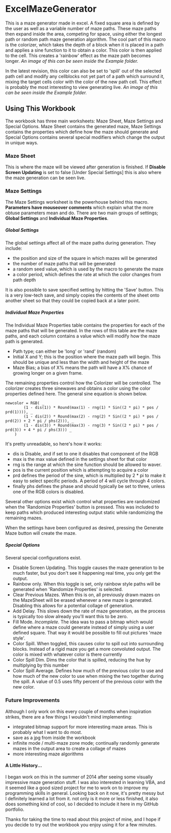 # ExcelMazeGenerator
This is a maze generator made in excel. A fixed square area is defined by the user as well as a variable number of maze paths. These maze paths then expand inside the area, competing for space, using either the longest path or random path maze generation algorithm. The cool part of this macro is the colorizer, which takes the depth of a block when it is placed in a path and applies a sine function to it to obtain a color. This color is then applied to the cell. This creates a 'rainbow' effect as the maze path becomes longer. *An image of this can be seen inside the Example folder.*

In the latest revision, this color can also be set to 'spill' out of the selected path cell and modify any cellblocks not yet part of a path which surround it, mixing the target cells color with the color of the new path cell. This effect is probably the most interesting to view generating live. *An image of this can be seen inside the Example folder.*

## Using This Workbook

The workbook has three main worksheets: Maze Sheet, Maze Settings and Special Options. Maze Sheet contains the generated maze, Maze Settings contains the properties which define how the maze should generate and Special Options contains several special modifiers which change the output in unique ways.

### Maze Sheet

This is where the maze will be viewed after generation is finished. If **Disable Screen Updating** is set to false [Under Special Settings] this is also where the maze generation can be seen live.

### Maze Settings

The Maze Settings worksheet is the powerhouse behind this macro. **Parameters have mouseover comments** which explain what the more obtuse parameters mean and do. There are two main groups of settings; **Global Settings**  and **Individual Maze Properties**.

##### Global Settings

The global settings affect all of the maze paths during generation. They include:
- the position and size of the square in which mazes will be generated
- the number of maze paths that will be generated
- a random seed value, which is used by the macro to generate the maze
- a color period, which defines the rate at which the color changes from path depth

It is also possible to save specified setting by hitting the 'Save' button. This is a very low-tech save, and simply copies the contents of the sheet onto another sheet so that they could be copied back at a later point.

##### Individual Maze Properties

The Individual Maze Properties table contains the properties for each of the maze paths that will be generated. In the rows of this table are the maze paths, and each column contains a value which will modify how the maze path is generated.

- Path type; can either be 'long' or 'rand' (random)
- Initial X and Y; this is the position where the maze path will begin. This should be unique and less than the width and height of the maze
- Maze Bias; a bias of X% means the path will have a X% chance of growing longer on a given frame.

The remaining properties control how the Colorizer will be controlled. The colorizer creates three sinewaves and obtains a color using the color properties defined here. The general sine equation is shown below.
```
newcolor = RGB( _
        (1 - dis(1)) * Round(max(1) - rng(1) * Sin((2 * pi) * pos / prd(1)))), _
        (1 - dis(2)) * Round(max(2) - rng(2) * Sin((2 * pi) * pos / prd(2)) + 2 * pi / phs(2))), _
        (1 - dis(3)) * Round(max(3) - rng(3) * Sin((2 * pi) * pos / prd(3)) + 4 * pi / phs(3))) _
    )
```

It's pretty unreadable, so here's how it works:
- dis is Disable, and if set to one it disables that component of the RGB
- max is the max value defined in the settings sheet for that color
- rng is the range at which the sine function should be allowed to waver. 
- pos is the current position which is attempting to acquire a color
- prd defines the period of the sine, which is multiplied by 2 * pi to make it easy to select specific periods. A period of 4 will cycle through 4 colors.
- finally phs defines the phase and should typically be set to three, unless one of the RGB colors is disabled.

Several other options exist which control what properties are randomized when the 'Randomize Properties' button is pressed. This was included to keep paths which produced interesting output static while randomizing the remaining mazes.

When the settings have been configured as desired, pressing the Generate Maze button will create the maze.

##### Special Options

Several special configurations exist.
- Disable Screen Updating. This toggle causes the maze generation to be much faster, but you don't see it happening real time, you only get the output.
- Rainbow only. When this toggle is set, only rainbow style paths will be generated when 'Randomize Properties' is selected.
- Clear Previous Mazes. When this is on, all previously drawn mazes on the MazeSheet will be erased whenever a new maze is generated. Disabling this allows for a potential collage of generation.
- Add Delay. This slows down the rate of maze generation, as the process is typically too slow already you'll want this to be zero.
- Fill Mode. *Incomplete.* The idea was to pass a bitmap which would define where a maze could generate instead of simply using a user defined square. That way it would be possible to fill out pictures 'maze style'.
- Color Spill. When toggled, this causes color to spill out into surrounding blocks. Instead of a rigid maze you get a more convoluted output. The color is mixed with whatever color is there currently
- Color Spill Dim. Dims the color that is spilled, reducing the hue by multiplying by this number
- Color Spill Average. Defines how much of the previous color to use and how much of the new color to use when mixing the two together during the spill. A value of 0.5 uses fifty percent of the previous color with the new color. 

### Future Improvements
Although I only work on this every couple of months when inspiration strikes, there are a few things I wouldn't mind implementing:
- integrated bitmap support for more interesting maze areas. This is probably what I want to do most.
- save as a jpg from inside the workbook
- infinite mode / multi-maze zone mode; continually randomly generate mazes in the output area to create a collage of mazes
- more interesting maze algorithms

#### A Little History...

I began work on this in the summer of 2014 after seeing some visually impressive maze generation stuff. I was also interested in learning VBA, and it seemed like a good sized project for me to work on to improve my programming skills in general. Looking back on it now, it's pretty messy but I definitely learned a lot from it. not only is it more or less finished, it also does something kind of cool, so I decided to include it here in my GitHub portfolio.

Thanks for taking the time to read about this project of mine, and I hope if you decide to try out the workbook you enjoy using it for a few minutes.
